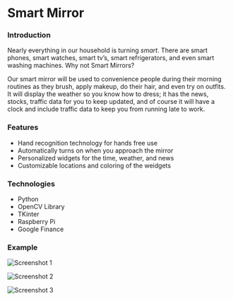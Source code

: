 # Smart Mirror

### Introduction
Nearly everything in our household is turning *smart*. There are smart phones, smart watches, smart tv’s, smart refrigerators, and even smart washing machines. Why not Smart Mirrors?

Our smart mirror will be used to convenience people during their morning routines as they brush, apply makeup, do their hair, and even try on outfits. It will display the weather so you know how to dress; it has the news, stocks, traffic data for you to keep updated, and of course it will have a clock and include traffic data to keep you from running late to work.

### Features
- Hand recognition technology for hands free use
- Automatically turns on when you approach the mirror
- Personalized widgets for the time, weather, and news
- Customizable locations and coloring of the weidgets

### Technologies
- Python
- OpenCV Library
- TKinter
- Raspberry Pi
- Google Finance

### Example
![Screenshot 1](https://lh3.googleusercontent.com/bMjpvurkiEtT8em2Rol3vYh-2rS2Fv9nwRGTmjZ2xwf7IerykHJWh9TRsHL409wllN0cx35GUSJ62LF3wBg-sq4bTCRuxq-GG5Vlq01nGF1yAYcY6CPPx1PdjGZD8xX99ZLioDYOuMDOQIkbYN1G5s3QdTVIpNTXv3bTBuSwgXYi3eemPxt0GwvokGxMkFkECjzkLM3N4flS2ps3832ooiAk2RZ4yjOyzJ0YM7u1-75heCv7H-ag3IVzz-h_jZXBhk89kCh-pxZPL-6Rh2OQgzEk9k0u2xp9G70p5FNRnjE5ATOwPx5f5DiATljtW4twBHZAoMfCgQPx58UlRqs9jDK3cEH-RnfZY1s-M58mnbgjSV4USB75EeJn1ICYviD5SxxIwTfb4bPkXSy12d7D1y6bv2VuVoAGYe07-EIaRsAZSn_GxwpIYT-aF_wUE49ZehcF50xYtKKuKRLjBu-Hi9PuJ5PfbTTyVTbj7J0bANUtROv0OV4oSWT6bI_-dFse_e9EGSlzmMIvM7cFt1W9tEV_lHfJqNIb2Y6HMLcLBQETWZhesPZsXhAnPXKi6lbxNrqq8tBPtZZMIu8-0x5707Y2anTUhkP0ETdzzLBF_KAFKRI=w1079-h611-no)

![Screenshot 2](https://lh3.googleusercontent.com/k2ElT2KENVX9MtBwlnudwk9LBdfUE_-B2Yl8k48TUPdgQVPFRAy-a5d6-g6xhTTfGMwv6KChJGFriZwlhVE-h3Tv-HusnTbBmCscfGqOv--TdQGikuqyjBUe5x_-BkSiVVtZgZsmHctB-XkLd-6MAoO28HvrZRozzmfYgmsetZuG7CO_utsv5IzwiBt9Dp3nu_9T4MJVVpM56tM2ow4dUwzN_51AsMR4byaAaY2eN94wj-UIr6vK_enD1Uf5DBMSY-c8TwmXJNpoVZaru4SAym_pyV6Krp7ZXKxiPz-H-snHLWKAU9QB54WRHjkrWRI84SVpzozmJg-qedMv_FWODfyoXmp3niOXDcXJH2aUrqFKtgu6O6I-UivrjPAav-MKQQnIhiGGKwYTGKFbfc9qMqBgz8wHfkibJMbzmNn4PQpi0Hb_40Hu_zCaLWQMQoJboa2ry5f-ifxdkyZFhi0oE8OBcny56aLwcdEnzhPyBOf4WSrjIOLynWPB_HD2TzASoA7tD7_zw_WbWJEZ4nAphIpqTjuxuWZL7YATs70yuc-RiUlwaczfBYXmiX-_Wlq8i06ArCU3Q3D2JF3EfG7ChRRAxdJf3kzG3h87VqkTdzVxyG0=w889-h506-no)

![Screenshot 3](https://lh3.googleusercontent.com/gntPPMPWqDvyoc9d_YwNgD8DfK6UDNypNJZDd0YvmN_jnaR-bHhZ1ZjNmpgsi-JrpNRN_Jiw65UhhYsY0aU5BFEyjkHlTAPqlo8k9HdCfMk8FVSUldnMcsP6GWJohfmxQxlehndYWnK3IY_4he9LfyfBoYup1-RscOUeta4D6wN07cPlh6MMfW0Su0bGDi0hcJQaEEoBVRZlv39uj8U0WoWpVtTwDIR6h6dYh7W0uGIFpQmgWS6pUzsshIot5Yr6d9K7KHcoqm-7xkXtKd3XfFTRJlTNDKEHbeYb2KkeTGOGiRKpymCnLIGo7H_qfQ-jCJX7X20L2RgA-iplmQWU8K5dwJE7tuASkjSBEAHLZEqyYmEQiSZohAesHD72O9j9pwUWK0AnZMjq8EGTo9qyk8TptKqOjsAsa6MGbq4ljikYxkgQXKyTJKR41UGIzJ2IDgwGCfTnh21-Srwkxyto7XXds3FSq4Cmx0U_PKIVfCxLNW3K_772C5vc-XQ2evnUolj9nvUcOHv60vXm3BDFEBrPWms3ZMz_psKI_2WMPCI9DhQgNC7b2psIvu2n2zOTyI67T79TBruEawBG34UJMxLvlJK1RNT-ETvjw5rbuuj5ONw=w959-h528-no)
